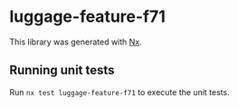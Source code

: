 # luggage-feature-f71

This library was generated with [Nx](https://nx.dev).

## Running unit tests

Run `nx test luggage-feature-f71` to execute the unit tests.
